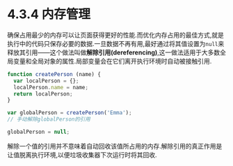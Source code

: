 # 4.3.4 内存管理

确保占用最少的内存可以让页面获得更好的性能.而优化内存占用的最佳方式,就是执行中的代码只保存必要的数据.一旦数据不再有用,最好通过将其值设置为`null`来释放其引用——这个做法叫做**解除引用(dereferencing)**,这一做法适用于大多数全局变量和全局对象的属性.局部变量会在它们离开执行环境时自动被接触引用.

``` js .line-numbers
function createPerson (name) {
  var localPerson = {};
  localPerson.name = name;
  return localPerson;
}

var globalPerson = createPerson('Emma');
// 手动解除globalPerson的引用

globalPerson = null;
```

解除一个值的引用并不意味着自动回收该值所占用的内存.解除引用的真正作用是让值脱离执行环境,以便垃圾收集器下次运行时将其回收.
